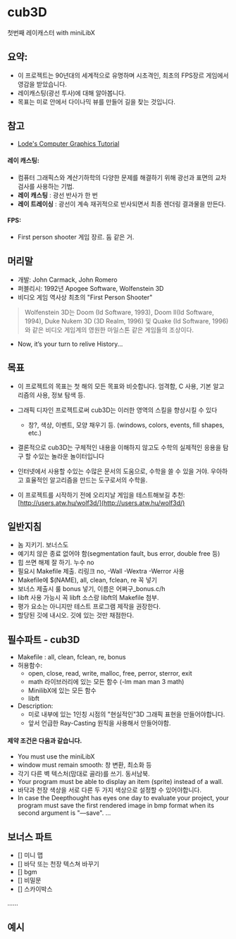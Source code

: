 # cub3D

첫번째 레이캐스터 with miniLibX

## 요약:
- 이 프로젝트는 90년대의 세계적으로 유명하며 시초격인, 최초의 FPS장르 게임에서 영감을 받았습니다.
- 레이캐스팅(광선 투사)에 대해 알아봅니다.
- 목표는 미로 안에서 다이나믹 뷰를 만들어 길을 찾는 것입니다.

## 참고
* [Lode's Computer Graphics Tutorial](https://lodev.org/cgtutor/raycasting.html)



#### 레이 캐스팅:
- 컴퓨터 그래픽스와 계산기하학의 다양한 문제를 해결하기 위해 광선과 표면의 교차검사를 사용하는 기법.
- **레이 캐스팅** : 광선 반사가 한 번
- **레이 트레이싱** : 광선이 계속 재귀적으로 반사되면서 최종 렌더링 결과물을 만든다.

#### FPS: 
- First person shooter 게임 장르. 둠 같은 거.

## 머리말
- 개발: John Carmack, John Romero
- 퍼블리시: 1992년 Apogee Software, Wolfenstein 3D
- 비디오 게임 역사상 최초의 "First Person Shooter"
>Wolfenstein 3D는 Doom (Id Software, 1993), Doom II(Id Software, 1994),
>Duke Nukem 3D (3D Realm, 1996) 및 Quake (Id Software, 1996)와 같은
>비디오 게임계의 영원한 마일스톤 같은 게임들의 조상이다.
- Now, it’s your turn to relive History...

## 목표
- 이 프로젝트의 목표는 첫 해의 모든 목표와 비슷합니다. 엄격함, C 사용, 기본 알고리즘의 사용, 정보 탐색 등.
- 그래픽 디자인 프로젝트로써 cub3D는 이러한 영역의 스킬을 향상시킬 수 있다
  - 창?, 색상, 이벤트, 모양 채우기 등. (windows, colors, events, fill shapes, etc.)
- 결론적으로 cub3D는 구체적인 내용을 이해하지 않고도 수학의 실제적인 응용을 탐구 할 수있는 놀라운 놀이터입니다
- 인터넷에서 사용할 수있는 수많은 문서의 도움으로, 수학을 쓸 수 있을 거야. 우아하고 효율적인 알고리즘을 만드는 도구로서의 수학을.

- 이 프로젝트를 시작하기 전에 오리지날 게임을 테스트해보길 추천: [http://users.atw.hu/wolf3d/](http://users.atw.hu/wolf3d/)

## 일반지침

- 놈 지키기. 보너스도
- 예기치 않은 종료 없어야 함(segmentation fault, bus error, double free 등)
- 힙 쓰면 해제 잘 하기. 누수 no
- 필요시 Makefile 제출. 리링크 no, -Wall -Wextra -Werror 사용
- Makefile에 $(NAME), all, clean, fclean, re 꼭 넣기
- 보너스 제출시 룰 bonus 넣기, 이름은 어쩌구_bonus.c/h
- libft 사용 가능시 꼭 libft 소스랑 libft의 Makefile 첨부.
- 평가 요소는 아니지만 테스트 프로그램 제작을 권장한다.
- 할당된 깃에 내시오. 깃에 있는 것만 채점한다.

## 필수파트 - cub3D
- Makefile : all, clean, fclean, re, bonus
- 허용함수:
  - open, close, read, write, malloc, free, perror, sterror, exit
  - math 라이브러리에 있는 모든 함수 (-lm man man 3 math)
  - MinilibX에 있는 모든 함수
  - libft
- Description: 
  - 미로 내부에 있는 1인칭 시점의 "현실적인"3D 그래픽 표현을 만들어야합니다.
  - 앞서 언급한 Ray-Casting 원칙을 사용해서 만들어야함.
  
#### 제약 조건은 다음과 같습니다.
* You must use the miniLibX
* window must remain smooth: 창 변환, 최소화 등
* 각기 다른 벽 텍스처(맘대로 골라)를 쓰기. 동서남북.
* Your program must be able to display an item (sprite) instead of a wall.
* 바닥과 천장 색상을 서로 다른 두 가지 색상으로 설정할 수 있어야합니다.
* In case the Deepthought has eyes one day to evaluate your project, your program
must save the first rendered image in bmp format when its second argument is
"––save".
...

## 보너스 파트

- [] 미니 맵
- [] 바닥 또는 천장 텍스쳐 바꾸기
- [] bgm
- [] 비밀문
- [] 스카이박스

......

## 예시
